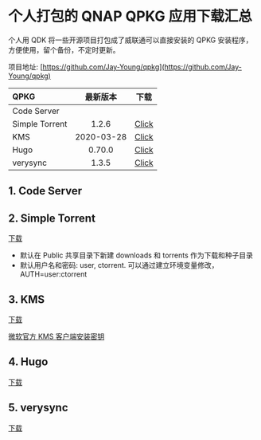 # 个人打包的 QNAP QPKG 应用下载汇总


个人用 QDK 将一些开源项目打包成了威联通可以直接安装的 QPKG 安装程序，方便使用，留个备份，不定时更新。

<!--more-->

项目地址: [https://github.com/Jay-Young/qpkg](https://github.com/Jay-Young/qpkg)

| QPKG | 最新版本 | 下载 |
|:--|:--:|:--:|
| Code Server | | |
| Simple Torrent | 1.2.6 | [Click](https://github.com/Jay-Young/qpkg/raw/master/simple-torrent/simpletorrent_1.2.6.qpkg) |
| KMS | 2020-03-28 | [Click](https://github.com/Jay-Young/qpkg/raw/master/kms/kms_2020-03-28.qpkg) |
| Hugo | 0.70.0 | [Click](https://github.com/Jay-Young/qpkg/raw/master/hugo/qhugo_0.70.0.qpkg) |
| verysync | 1.3.5 | [Click](https://github.com/Jay-Young/qpkg/raw/master/verysync/verysync_1.3.5.qpkg)

## 1. Code Server

## 2. Simple Torrent

[下载](https://github.com/Jay-Young/qpkg/raw/master/simple-torrent/simpletorrent_1.2.6.qpkg)

- 默认在 Public 共享目录下新建 downloads 和 torrents 作为下载和种子目录
- 默认用户名和密码: user, ctorrent. 可以通过建立环境变量修改，AUTH=user:ctorrent

## 3. KMS

[下载](https://github.com/Jay-Young/qpkg/raw/master/kms/kms_2020-03-28.qpkg)

[微软官方 KMS 客户端安装密钥](https://docs.microsoft.com/zh-cn/windows-server/get-started/kmsclientkeys)

## 4. Hugo

[下载](https://github.com/Jay-Young/qpkg/raw/master/hugo/qhugo_0.70.0.qpkg)

## 5. verysync

[下载](https://github.com/Jay-Young/qpkg/raw/master/verysync/verysync_1.3.5.qpkg)
